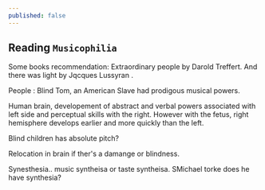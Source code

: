 ```yaml
---
published: false
---
```


## Reading `Musicophilia`



Some books recommendation: Extraordinary people by Darold Treffert. And there was light by Jqcques Lussyran . 

People : Blind Tom, an American Slave had prodigous musical powers.

Human brain, developement of abstract and verbal powers associated with left side and perceptual skills with the right. However with the fetus, right hemisphere develops earlier and more quickly than the left. 

Blind children has absolute pitch? 


Relocation in brain if ther's a damange or blindness. 

Synesthesia.. music syntheisa or taste syntheisa. SMichael torke does he have synthesia? 

